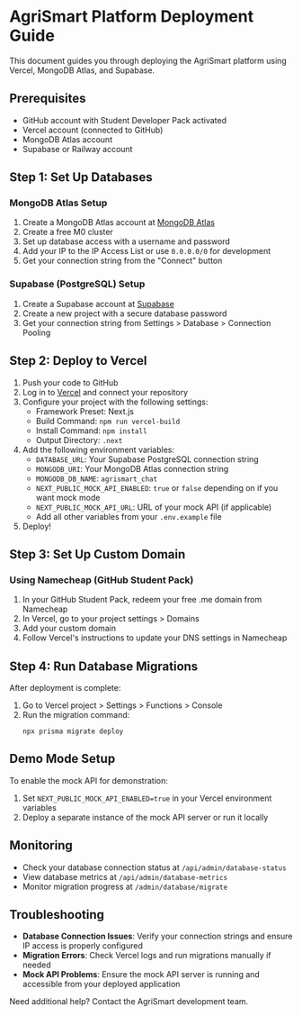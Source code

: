 # AgriSmart Platform Deployment Guide

This document guides you through deploying the AgriSmart platform using Vercel, MongoDB Atlas, and Supabase.

## Prerequisites

- GitHub account with Student Developer Pack activated
- Vercel account (connected to GitHub)
- MongoDB Atlas account
- Supabase or Railway account

## Step 1: Set Up Databases

### MongoDB Atlas Setup

1. Create a MongoDB Atlas account at [MongoDB Atlas](https://www.mongodb.com/cloud/atlas/register)
2. Create a free M0 cluster
3. Set up database access with a username and password
4. Add your IP to the IP Access List or use `0.0.0.0/0` for development
5. Get your connection string from the "Connect" button

### Supabase (PostgreSQL) Setup

1. Create a Supabase account at [Supabase](https://supabase.com/)
2. Create a new project with a secure database password
3. Get your connection string from Settings > Database > Connection Pooling

## Step 2: Deploy to Vercel

1. Push your code to GitHub
2. Log in to [Vercel](https://vercel.com/) and connect your repository
3. Configure your project with the following settings:
   - Framework Preset: Next.js
   - Build Command: `npm run vercel-build`
   - Install Command: `npm install`
   - Output Directory: `.next`
4. Add the following environment variables:
   - `DATABASE_URL`: Your Supabase PostgreSQL connection string
   - `MONGODB_URI`: Your MongoDB Atlas connection string
   - `MONGODB_DB_NAME`: `agrismart_chat`
   - `NEXT_PUBLIC_MOCK_API_ENABLED`: `true` or `false` depending on if you want mock mode
   - `NEXT_PUBLIC_MOCK_API_URL`: URL of your mock API (if applicable)
   - Add all other variables from your `.env.example` file
5. Deploy!

## Step 3: Set Up Custom Domain

### Using Namecheap (GitHub Student Pack)

1. In your GitHub Student Pack, redeem your free .me domain from Namecheap
2. In Vercel, go to your project settings > Domains
3. Add your custom domain
4. Follow Vercel's instructions to update your DNS settings in Namecheap

## Step 4: Run Database Migrations

After deployment is complete:

1. Go to Vercel project > Settings > Functions > Console
2. Run the migration command:
   ```
   npx prisma migrate deploy
   ```

## Demo Mode Setup

To enable the mock API for demonstration:

1. Set `NEXT_PUBLIC_MOCK_API_ENABLED=true` in your Vercel environment variables
2. Deploy a separate instance of the mock API server or run it locally

## Monitoring

- Check your database connection status at `/api/admin/database-status`
- View database metrics at `/api/admin/database-metrics`
- Monitor migration progress at `/admin/database/migrate`

## Troubleshooting

- **Database Connection Issues**: Verify your connection strings and ensure IP access is properly configured
- **Migration Errors**: Check Vercel logs and run migrations manually if needed
- **Mock API Problems**: Ensure the mock API server is running and accessible from your deployed application

Need additional help? Contact the AgriSmart development team.
